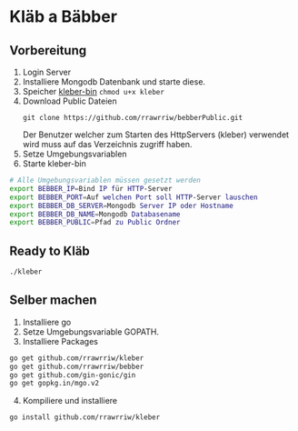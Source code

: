 # Kläb a Bäbber

## Vorbereitung

1. Login Server
2. Installiere Mongodb Datenbank und starte diese.
3. Speicher [kleber-bin](https://drive.google.com/open?id=0BxLCS9PB1fV2fkw3R1dCV3BBZkdOWktNVzFvNFZqVGhGWklkSWZ1Y2xEa0lWa3JDdTJ2OW8&authuser=0) 
    ```chmod u+x kleber```
4. Download Public Dateien 
    ```
    git clone https://github.com/rrawrriw/bebberPublic.git
    ```
   Der Benutzer welcher zum Starten des HttpServers (kleber) verwendet wird muss auf das Verzeichnis zugriff haben.
5. Setze Umgebungsvariablen
6. Starte kleber-bin

```bash
# Alle Umgebungsvariablen müssen gesetzt werden
export BEBBER_IP=Bind IP für HTTP-Server
export BEBBER_PORT=Auf welchen Port soll HTTP-Server lauschen
export BEBBER_DB_SERVER=Mongodb Server IP oder Hostname
export BEBBER_DB_NAME=Mongodb Databasename
export BEBBER_PUBLIC=Pfad zu Public Ordner
```

## Ready to Kläb

```bash
./kleber
```

## Selber machen
1. Installiere go
2. Setze Umgebungsvariable GOPATH.
3. Installiere Packages
```bash
go get github.com/rrawrriw/kleber
go get github.com/rrawrriw/bebber
go get github.com/gin-gonic/gin
go get gopkg.in/mgo.v2
```
4.  Kompiliere und installiere 
```bash
go install github.com/rrawrriw/kleber
```
